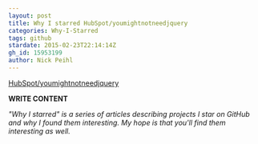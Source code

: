 ```yaml
---
layout: post
title: Why I starred HubSpot/youmightnotneedjquery
categories: Why-I-Starred
tags: github
stardate: 2015-02-23T22:14:14Z
gh_id: 15953199
author: Nick Peihl
---
```


[HubSpot/youmightnotneedjquery](https://github.com/HubSpot/youmightnotneedjquery)

**WRITE CONTENT**

*"Why I starred" is a series of articles describing projects I star on GitHub and why I found them interesting. My hope is that you'll find them interesting as well.*


